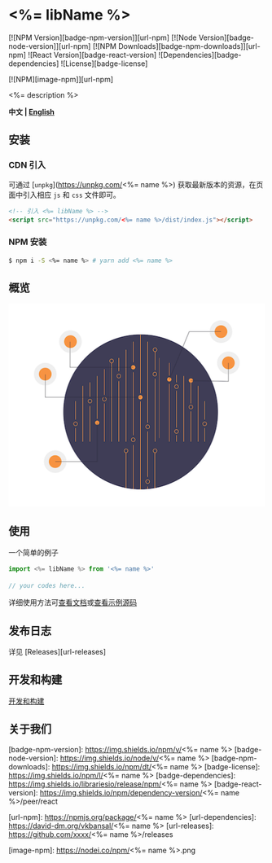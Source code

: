 # <%= libName %>

[![NPM Version][badge-npm-version]][url-npm]
[![Node Version][badge-node-version]][url-npm]
[![NPM Downloads][badge-npm-downloads]][url-npm]
![React Version][badge-react-version]
![Dependencies][badge-dependencies]
![License][badge-license]

[![NPM][image-npm]][url-npm]

<%= description %>

**中文 | [English](./README_EN.md)**

## 安装

### CDN 引入

可通过 [`unpkg`](https://unpkg.com/<%= name %>) 获取最新版本的资源，在页面中引入相应 `js` 和 `css` 文件即可。

``` html
<!-- 引入 <%= libName %> -->
<script src="https://unpkg.com/<%= name %>/dist/index.js"></script>
```

### NPM 安装

``` bash
$ npm i -S <%= name %> # yarn add <%= name %>
```

## 概览

![概览](./docs/images/gallery.png)

## 使用

一个简单的例子

``` jsx
import <%= libName %> from '<%= name %>'

// your codes here...
```

详细使用方法可[查看文档](xxxxxx)或[查看示例源码](./examples)

## 发布日志

详见 [Releases][url-releases]

<!-- ## Collaborators -->

## 开发和构建

[开发和构建](xxxxxx)

## 关于我们


[badge-npm-version]: https://img.shields.io/npm/v/<%= name %>
[badge-node-version]: https://img.shields.io/node/v/<%= name %>
[badge-npm-downloads]: https://img.shields.io/npm/dt/<%= name %>
[badge-license]: https://img.shields.io/npm/l/<%= name %>
[badge-dependencies]: https://img.shields.io/librariesio/release/npm/<%= name %>
[badge-react-version]: https://img.shields.io/npm/dependency-version/<%= name %>/peer/react

[url-npm]: https://npmjs.org/package/<%= name %>
[url-dependencies]: https://david-dm.org/vkbansal/<%= name %>
[url-releases]: https://github.com/xxxx/<%= name %>/releases

[image-npm]: https://nodei.co/npm/<%= name %>.png
